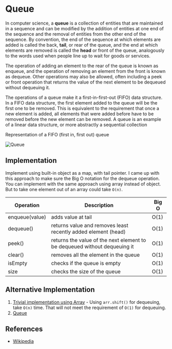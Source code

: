# Queue

In computer science, a **queue** is a collection of entities that are maintained in a sequence and can be modified by the addition of entities at one end of the sequence and the removal of entities from the other end of the sequence. By convention, the end of the sequence at which elements are added is called the back, **tail**, or rear of the queue, and the end at which elements are removed is called the **head** or front of the queue, analogously to the words used when people line up to wait for goods or services.

The operation of adding an element to the rear of the queue is known as enqueue, and the operation of removing an element from the front is known as dequeue. Other operations may also be allowed, often including a peek or front operation that returns the value of the next element to be dequeued without dequeuing it.

The operations of a queue make it a first-in-first-out (FIFO) data structure. In a FIFO data structure, the first element added to the queue will be the first one to be removed. This is equivalent to the requirement that once a new element is added, all elements that were added before have to be removed before the new element can be removed. A queue is an example of a linear data structure, or more abstractly a sequential collection

Representation of a FIFO (first in, first out) queue

![Queue](https://upload.wikimedia.org/wikipedia/commons/5/52/Data_Queue.svg)

## Implementation

Implement using built-in object as a map, with tail pointer. I came up with this approach to make sure the Big O notation for the dequeue operation. You can implement with the same approach using array instead of object. But to take one element out of an array could take `O(n)`.

| Operation      | Description                                                               | Big O |
| -------------- | ------------------------------------------------------------------------- | ----- |
| enqueue(value) | adds value at tail                                                        | O(1)  |
| dequeue()      | returns value and removes least recently added element (head)             | O(1)  |
| peek()         | returns the value of the next element to be dequeued without dequeuing it | O(1)  |
| clear()        | removes all the element in the queue                                      | O(1)  |
| isEmpty        | checks if the queue is empty                                              | O(1)  |
| size           | checks the size of the queue                                              | O(1)  |

## Alternative Implementation

1. [Trivial implementation using Array][0] - Using `arr.shift()` for dequeuing, take `O(n)` time. That will not meet the requirement of `O(1)` for dequeuing.
2. [Queue][1]

## References

- [Wikipedia](<https://en.wikipedia.org/wiki/Queue_(abstract_data_type)>)

[0]: https://github.com/davidshariff/computer-science/blob/master/Data%20Structures/Queue.js
[1]: https://github.com/yangshun/lago/blob/master/lib/data-structures/Queue.js
